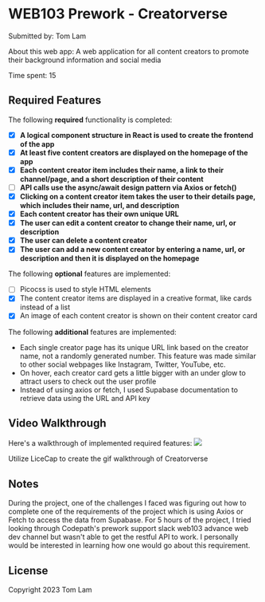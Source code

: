 # WEB103 Prework - Creatorverse

Submitted by: Tom Lam

About this web app: 
A web application for all content creators to promote their background information and social media

Time spent: 15

## Required Features

The following **required** functionality is completed:

- [X] **A logical component structure in React is used to create the frontend of the app**
- [X] **At least five content creators are displayed on the homepage of the app**
- [X] **Each content creator item includes their name, a link to their channel/page, and a short description of their content**
- [ ] **API calls use the async/await design pattern via Axios or fetch()**
- [X] **Clicking on a content creator item takes the user to their details page, which includes their name, url, and description**
- [X] **Each content creator has their own unique URL**
- [X] **The user can edit a content creator to change their name, url, or description**
- [X] **The user can delete a content creator**
- [X] **The user can add a new content creator by entering a name, url, or description and then it is displayed on the homepage**

The following **optional** features are implemented:

- [ ] Picocss is used to style HTML elements
- [X] The content creator items are displayed in a creative format, like cards instead of a list
- [X] An image of each content creator is shown on their content creator card

The following **additional** features are implemented:

- Each single creator page has its unique URL link based on the creator name, not a randomly generated number. This feature was made similar to other social
  webpages like Instagram, Twitter, YouTube, etc.
- On hover, each creator card gets a little bigger with an under glow to attract users to check out the user profile
- Instead of using axios or fetch, I used Supabase documentation to retrieve data using the URL and API key 
  

## Video Walkthrough

Here's a walkthrough of implemented required features:
<img src="https://cdn-useast1.kapwing.com/final_64d0928ed378d800117b4636_219498.gif?GoogleAccessId=prod-sa-videoprocessing%40kapwing-prod.iam.gserviceaccount.com&Expires=1691995503&Signature=jKSMIFbAUuso2M4R3fx4xoDL%2FxwhFXNmZCotD0TBcjRX9p4wBi4ETVblDsVh2xw2ilgzS7geZapN2dfKNcHKXlj6WtUJeYXF%2FDQKFJg2g2VZQLjHZCfx0RXMIJ9eLA%2B79yQAuvqX94VrRytG5%2F7uYDxrhgB4m2ds0vRjdaKEpasvg7hLWkQzyRlU2DxMyOSOP2ISGtA64sfO1Fhy9TAyLn20XIVc2OplKgn1AqRYCmwhU4bYiIAvNpOU0Od%2BIw%2BDXSE%2BkBe4%2B2EInqpC91XOXzNbeGeQyhaeOKNNMdMNkNstzHdGwcqe1jeQdEmJkJKla8yJPNJaf5gNkFL2UdPbBA%3D%3D" />


Utilize LiceCap to create the gif walkthrough of Creatorverse

## Notes
During the project, one of the challenges I faced was figuring out how to complete one of the requirements of the project which is using Axios or Fetch to access
the data from Supabase. For 5 hours of the project, I tried looking through Codepath's prework support slack web103 advance web dev channel but wasn't able to get the restful API to work. 
I personally would be interested in learning how one would go about this requirement.

## License

Copyright 2023 Tom Lam
